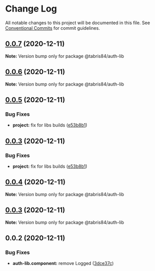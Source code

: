 # Change Log

All notable changes to this project will be documented in this file.
See [Conventional Commits](https://conventionalcommits.org) for commit guidelines.

## [0.0.7](https://github.com/Tabris841/myorg/compare/@tabris84/auth-lib@0.0.6...@tabris84/auth-lib@0.0.7) (2020-12-11)

**Note:** Version bump only for package @tabris84/auth-lib





## [0.0.6](https://github.com/Tabris841/myorg/compare/@tabris84/auth-lib@0.0.5...@tabris84/auth-lib@0.0.6) (2020-12-11)

**Note:** Version bump only for package @tabris84/auth-lib





## [0.0.5](https://github.com/Tabris841/myorg/compare/@tabris84/auth-lib@0.0.4...@tabris84/auth-lib@0.0.5) (2020-12-11)


### Bug Fixes

* **project:** fix for libs builds ([e53b8b1](https://github.com/Tabris841/myorg/commit/e53b8b140db62c1073e5647c30072cfb4a93af51))





## [0.0.3](https://github.com/Tabris841/myorg/compare/@tabris84/auth-lib@0.0.4...@tabris84/auth-lib@0.0.3) (2020-12-11)


### Bug Fixes

* **project:** fix for libs builds ([e53b8b1](https://github.com/Tabris841/myorg/commit/e53b8b140db62c1073e5647c30072cfb4a93af51))





## [0.0.4](https://github.com/Tabris841/myorg/compare/@tabris84/auth-lib@0.0.3...@tabris84/auth-lib@0.0.4) (2020-12-11)

**Note:** Version bump only for package @tabris84/auth-lib





## [0.0.3](https://github.com/Tabris841/myorg/compare/@tabris84/auth-lib@0.0.2...@tabris84/auth-lib@0.0.3) (2020-12-11)

**Note:** Version bump only for package @tabris84/auth-lib





## 0.0.2 (2020-12-11)


### Bug Fixes

* **auth-lib.component:** remove Logged ([3dce37c](https://github.com/Tabris841/myorg/commit/3dce37c52a93d3e9311160f0a73475ccc8ba58c3))
